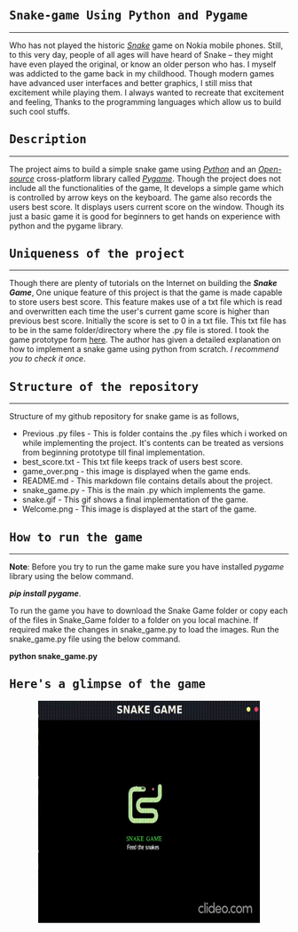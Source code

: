 
<h2><samp>Snake-game Using Python and Pygame</samp></h2>

---

Who has not played the historic *[Snake](https://www.itsnicethat.com/features/taneli-armanto-the-history-of-snake-design-legacies-230221)* game on Nokia mobile phones. Still, to this very day, people of all ages will have heard of Snake – they might have even played the original, or know an older person who has. I myself was addicted to the game back in my childhood. Though modern games have advanced user interfaces and better graphics, I still miss that excitement while playing them. I always wanted to recreate that excitement and feeling, Thanks to the programming languages which allow us to build such cool stuffs.

<h2><samp>Description</samp></h2>

---

The project aims to build a simple snake game using *[Python](https://www.python.org/)* and an *[Open-source](https://en.wikipedia.org/wiki/Open_source)* cross-platform library called *[Pygame](https://www.pygame.org/wiki/about)*. Though the project does not include all the functionalities of the game, It develops a simple game which is controlled by arrow keys on the keyboard. The game also records the users best score. It displays users current score on the window. Though its just a basic game it is good for beginners to get hands on experience with python and the pygame library.

<h2><samp>Uniqueness of the project</samp></h2>

---

Though there are plenty of tutorials on the Internet on building the ***Snake Game***, One unique feature of this project is that the game is made capable to store users best score. This feature makes use of a txt file which is read and overwritten each time the user's current game score is higher than previous best score. Initially the score is set to 0 in a txt file. This txt file has to be in the same folder/directory where the .py file is stored.
I took the game prototype form [here](https://www.edureka.co/blog/snake-game-with-pygame/). The author has given a detailed explanation on how to implement a snake game using python from scratch. *I recommend you to check it once*.

<h2><samp>Structure of the repository</samp></h2>

---

Structure of my github repository for snake game is as follows,
  
  - Previous .py files - This is folder contains the .py files which i worked on while implementing the project. It's contents can be treated as versions from beginning prototype till final implementation.
  - best_score.txt - This txt file keeps track of users best score.
  - game_over.png - this image is displayed when the game ends.
  - README.md - This markdown file contains details about the project.
  - snake_game.py - This is the main .py which implements the game.
  - snake.gif - This gif shows a final implementation of the game.
  - Welcome.png - This image is displayed at the start of the game.

<h2><samp>How to run the game</samp></h2>

---

**Note**: Before you try to run the game make sure you have installed *pygame* library using the below command. 

***pip install pygame***.

To run the game you have to download the Snake Game folder or copy each of the files in Snake_Game folder
to a folder on you local machine.
If required make the changes in snake_game.py to load the images.
Run the snake_game.py file using the below command.

**python snake_game.py**

<!--[My Snake game repository](https://github.com/SuhasBRao/Snake-game)-->

<h2><samp> Here's a glimpse of the game </samp></h2>
<p align = "center">
  <img src = "snake.gif" width = 400 height = 400 />
</p>
